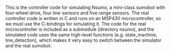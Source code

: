 This is the controller code for simulating Nsumo, a mini-class sumobot with
four-wheel drive, four line-sensors and five range sensors. The real controller
code is written in C and runs on an MSP430 microcontroller, so we must use the
C-bindings for simulating it. The code for the real microcontroller is included
as a submodule (directory nsumo), and the simulated code uses the same high-level
functions (e.g. state_machine, line_detection), which makes it very easy to
switch between the simulator and the real sumobot.

